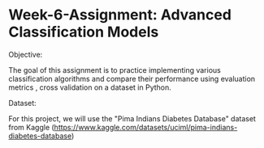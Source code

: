 # Week-6-Assignment: Advanced Classification Models

Objective:

The goal of this assignment is to practice implementing various classification algorithms and compare their performance using evaluation metrics , cross validation on a dataset in Python.

Dataset:

For this project, we will use the "Pima Indians Diabetes Database" dataset from Kaggle 
(https://www.kaggle.com/datasets/uciml/pima-indians-diabetes-database)
